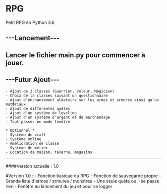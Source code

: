 # RPG
Petit RPG en Python 3.6


##  ---Lancement---
Lancer le fichier main.py pour commencer à jouer.
---------------
##   ---Futur Ajout---

	- Ajout de 3 classes (Guerrier, Voleur, Magicien)
	- Choix de la classes suivant un questionnaire
	- Ajout d'enchantement aléatoire sur les armes et armures ainsi qu'un mat�riaux
	- Ajout de diffèrentes quêtes
	- Ajout d'un système de leveling
	- Ajout d'un système d'argent et de marchandage
	- Tout passer en mode fenêtre

	* Optionnel *
	- Système de craft
	- Système online
	- Amélioration de classe
	- Système de métier
	- Location de maison, taverne, magasins 
-----------------	

####Version actuelle : 1.0

#Version 1.0 :
	- Fonction basique du RPG 
	- Fonction de sauvegarde propre
	- Grande liste d'armes / armures / monstres
	- Une seule quête ou il se passe rien
	- Fenêtre au lancement du jeu et pour se logger